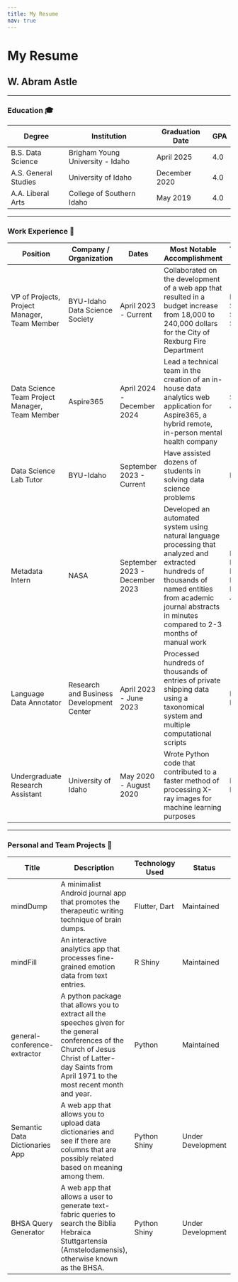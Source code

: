 ```yaml
---
title: My Resume
nav: true
---
```


# My Resume

## W. Abram Astle

---
### Education 🎓
| Degree              | Institution                          | Graduation Date | GPA |
|---------------------|--------------------------------------|-----------------|-----|
| B.S. Data Science   | Brigham Young University - Idaho    | April 2025      | 4.0 |
| A.S. General Studies| University of Idaho                  | December 2020   | 4.0 |
| A.A. Liberal Arts  | College of Southern Idaho           | May 2019        | 4.0 |

---
### Work Experience 🔨
| Position                   | Company / Organization             | Dates                  | Most Notable Accomplishment                                                      | Technology Used                                                                                     |
|----------------------------|-----------------------------------|-----------------------|----------------------------------------------------------------------------------|-----------------------------------------------------------------------------------------------------|
| VP of Projects, Project Manager, Team Member | BYU-Idaho Data Science Society | April 2023 - Current   | Collaborated on the development of a web app that resulted in a budget increase from 18,000 to 240,000 dollars for the City of Rexburg Fire Department | Python, R, SQL, Streamlit, Shiny                                                                  |
| Data Science Team Project Manager, Team Member | Aspire365   | April 2024 - December 2024 | Lead a technical team in the creation of an in-house data analytics web application for Aspire365, a hybrid remote, in-person mental health company | Shiny, R, Javascript                                                                             |
| Data Science Lab Tutor     | BYU-Idaho                         | September 2023 - Current | Have assisted dozens of students in solving data science problems                 | Python, R                                                                                         |
| Metadata Intern             | NASA                              | September 2023 - December 2023 | Developed an automated system using natural language processing that analyzed and extracted hundreds of thousands of named entities from academic journal abstracts in minutes compared to 2-3 months of manual work | Python, Multiple Deep Learning Models, Javascript                                                   |
| Language Data Annotator    | Research and Business Development Center | April 2023 - June 2023 | Processed hundreds of thousands of entries of private shipping data using a taxonomical system and multiple computational scripts | Python, Bash                                                                                    |
| Undergraduate Research Assistant | University of Idaho | May 2020 - August 2020 | Wrote Python code that contributed to a faster method of processing X-ray images for machine learning purposes  | Python, Fortran                                                                                   |

---
### Personal and Team Projects 👤
| Title                    | Description                                                                                      | Technology Used | Status       | URL |
|--------------------------|--------------------------------------------------------------------------------------------------|----------------|--------------|-----|
| mindDump                 | A minimalist Android journal app that promotes the therapeutic writing technique of brain dumps. | Flutter, Dart  | Maintained   | [GitHub](https://github.com/c-a-s-t-l-e/mindDump/) |
| mindFill                 | An interactive analytics app that processes fine-grained emotion data from text entries.         | R Shiny        | Maintained   | [GitHub](https://github.com/c-a-s-t-l-e/mindFill/) |
| general-conference-extractor | A python package that allows you to extract all the speeches given for the general conferences of the Church of Jesus Christ of Latter-day Saints from April 1971 to the most recent month and year. | Python         | Maintained   | [GitHub](https://c-a-s-t-l-e.github.io/general-conference-extractor/) |
| Semantic Data Dictionaries App | A web app that allows you to upload data dictionaries and see if there are columns that are possibly related based on meaning among them. | Python Shiny   | Under Development | [GitHub](https://c-a-s-t-l-e.github.io/semantic_data_dictionaries_app/) |
| BHSA Query Generator | A web app that allows a user to generate text-fabric queries to search the Biblia Hebraica Stuttgartensia (Amstelodamensis), otherwise known as the BHSA. | Python Shiny   | Under Development | [GitHub](https://c-a-s-t-l-e.github.io/bhsa-query-generator/) |
